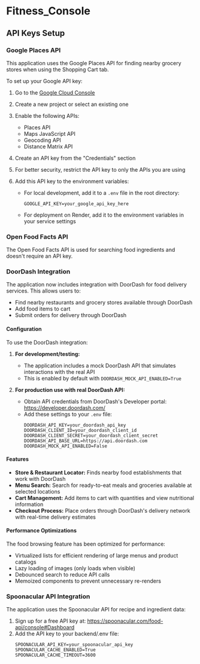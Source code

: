 # Fitness_Console

## API Keys Setup

### Google Places API
This application uses the Google Places API for finding nearby grocery stores when using the Shopping Cart tab. 

To set up your Google API key:

1. Go to the [Google Cloud Console](https://console.cloud.google.com/)
2. Create a new project or select an existing one
3. Enable the following APIs:
   - Places API
   - Maps JavaScript API
   - Geocoding API
   - Distance Matrix API

4. Create an API key from the "Credentials" section
5. For better security, restrict the API key to only the APIs you are using

6. Add this API key to the environment variables:
   - For local development, add it to a `.env` file in the root directory:
     ```
     GOOGLE_API_KEY=your_google_api_key_here
     ```
   - For deployment on Render, add it to the environment variables in your service settings

### Open Food Facts API
The Open Food Facts API is used for searching food ingredients and doesn't require an API key.

### DoorDash Integration

The application now includes integration with DoorDash for food delivery services. This allows users to:
- Find nearby restaurants and grocery stores available through DoorDash
- Add food items to cart
- Submit orders for delivery through DoorDash

#### Configuration

To use the DoorDash integration:

1. **For development/testing:** 
   - The application includes a mock DoorDash API that simulates interactions with the real API
   - This is enabled by default with `DOORDASH_MOCK_API_ENABLED=True`

2. **For production use with real DoorDash API:**
   - Obtain API credentials from DoorDash's Developer portal: https://developer.doordash.com/
   - Add these settings to your `.env` file:
     ```
     DOORDASH_API_KEY=your_doordash_api_key
     DOORDASH_CLIENT_ID=your_doordash_client_id
     DOORDASH_CLIENT_SECRET=your_doordash_client_secret
     DOORDASH_API_BASE_URL=https://api.doordash.com
     DOORDASH_MOCK_API_ENABLED=False
     ```

#### Features

- **Store & Restaurant Locator:** Finds nearby food establishments that work with DoorDash
- **Menu Search:** Search for ready-to-eat meals and groceries available at selected locations
- **Cart Management:** Add items to cart with quantities and view nutritional information
- **Checkout Process:** Place orders through DoorDash's delivery network with real-time delivery estimates

#### Performance Optimizations

The food browsing feature has been optimized for performance:
- Virtualized lists for efficient rendering of large menus and product catalogs
- Lazy loading of images (only loads when visible)
- Debounced search to reduce API calls
- Memoized components to prevent unnecessary re-renders

### Spoonacular API Integration

The application uses the Spoonacular API for recipe and ingredient data:

1. Sign up for a free API key at: https://spoonacular.com/food-api/console#Dashboard
2. Add the API key to your backend/.env file:
   ```
   SPOONACULAR_API_KEY=your_spoonacular_api_key
   SPOONACULAR_CACHE_ENABLED=True
   SPOONACULAR_CACHE_TIMEOUT=3600
   ```